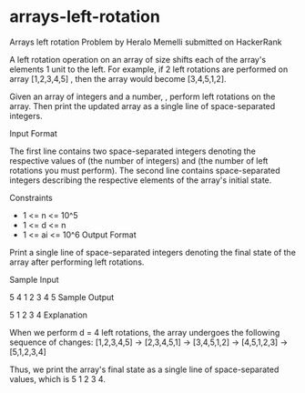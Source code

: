 # arrays-left-rotation
Arrays left rotation
Problem by Heralo Memelli submitted on HackerRank

A left rotation operation on an array of size  shifts each of the array's elements 1 unit to the left. For example, if 2 left rotations are performed on array [1,2,3,4,5] , then the array would become [3,4,5,1,2].

Given an array of  integers and a number, , perform  left rotations on the array. Then print the updated array as a single line of space-separated integers.

Input Format

The first line contains two space-separated integers denoting the respective values of  (the number of integers) and  (the number of left rotations you must perform). 
The second line contains  space-separated integers describing the respective elements of the array's initial state.

Constraints
* 1 <= n <= 10^5
* 1 <= d <= n
* 1 <= ai <= 10^6
Output Format

Print a single line of  space-separated integers denoting the final state of the array after performing  left rotations.

Sample Input

5 4
1 2 3 4 5
Sample Output

5 1 2 3 4
Explanation

When we perform d = 4 left rotations, the array undergoes the following sequence of changes:
[1,2,3,4,5] -> [2,3,4,5,1] -> [3,4,5,1,2] -> [4,5,1,2,3] -> [5,1,2,3,4]

Thus, we print the array's final state as a single line of space-separated values, which is 5 1 2 3 4.
